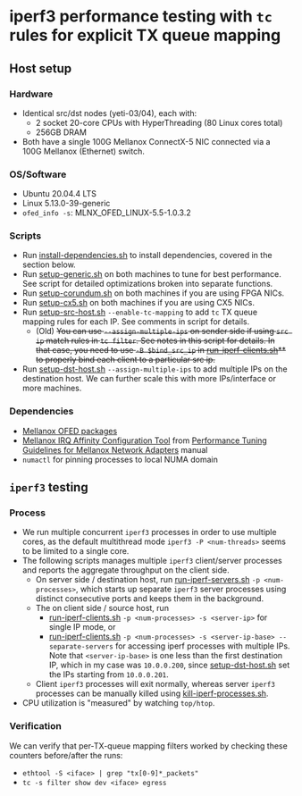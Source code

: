# iperf3 performance testing with `tc` rules for explicit TX queue mapping

## Host setup
### Hardware
- Identical src/dst nodes (yeti-03/04), each with:
    - 2 socket 20-core CPUs with HyperThreading (80 Linux cores total)
    - 256GB DRAM
- Both have a single 100G Mellanox ConnectX-5 NIC connected via a 100G Mellanox (Ethernet) switch.

### OS/Software
- Ubuntu 20.04.4 LTS
- Linux 5.13.0-39-generic
- `ofed_info -s`: MLNX_OFED_LINUX-5.5-1.0.3.2

### Scripts
- Run [install-dependencies.sh](./scripts/setup/install-dependencies.sh) to install dependencies, covered in the section below.
- Run [setup-generic.sh](./scripts/setup/setup-generic.sh) on both machines to tune for best performance. See script for detailed optimizations broken into separate functions.
- Run [setup-corundum.sh](./scripts/setup/setup-curundum.sh) on both machines if you are using FPGA NICs.
- Run [setup-cx5.sh](./scripts/setup/setup-cx5.sh) on both machines if you are using CX5 NICs.
- Run [setup-src-host.sh](./scripts/setup/setup-src-host.sh) `--enable-tc-mapping` to add `tc` TX queue mapping rules for each IP. See comments in script for details.
    - (Old) <s>You can use `--assign-multiple-ips` on sender side if using `src ip` match rules in `tc filter`. See notes in this script for details. In that case, you need to use `-B $bind_src_ip` in [run-iperf-clients.sh](./scripts/run-iperf/run-iperf-clients.sh)** to properly bind each client to a particular src ip.</s>
- Run [setup-dst-host.sh](./scripts/setup/setup-dst-host.sh) `--assign-multiple-ips` to add multiple IPs on the destination host. We can further scale this with more IPs/interface or more machines.

### Dependencies
- [Mellanox OFED packages](https://network.nvidia.com/products/infiniband-drivers/linux/mlnx_ofed/)
- [Mellanox IRQ Affinity Configuration Tool](http://www.mellanox.com/relateddocs/prod_software/mlnx_irq_affinity.tgz) from [Performance Tuning Guidelines
for Mellanox Network Adapters](https://network.nvidia.com/pdf/prod_software/Performance_Tuning_Guide_for_Mellanox_Network_Adapters_Archive.pdf) manual
- `numactl` for pinning processes to local NUMA domain

## `iperf3` testing
### Process
- We run multiple concurrent `iperf3` processes in order to use multiple cores, as the default multithread mode `iperf3 -P <num-threads>` seems to be limited to a single core.
- The following scripts manages multiple `iperf3` client/server processes and reports the aggregate throughput on the client side.
    - On server side / destination host, run [run-iperf-servers.sh](./scripts/run-iperf/run-iperf-servers.sh) `-p <num-processes>`, which starts up separate `iperf3` server processes using distinct consecutive ports and keeps them in the background.
    - The on client side / source host, run
        - [run-iperf-clients.sh](./scripts/run-iperf/run-iperf-clients.sh) `-p <num-processes> -s <server-ip>` for single IP mode, or
        - [run-iperf-clients.sh](./scripts/run-iperf/run-iperf-clients.sh) `-p <num-processes> -s <server-ip-base> --separate-servers` for accessing iperf processes with multiple IPs.
        Note that `<server-ip-base>` is one less than the first destination IP, which in my case was `10.0.0.200`, since [setup-dst-host.sh](./scripts/setup/setup-dst-host.sh) set the IPs starting from `10.0.0.201`.
    - Client `iperf3` processes will exit normally, whereas server `iperf3` processes can be manually killed using [kill-iperf-processes.sh](./scripts/run-iperf/kill-iperf-processes.sh).
- CPU utilization is "measured" by watching `top/htop`.

### Verification
We can verify that per-TX-queue mapping filters worked by checking these counters before/after the runs:
- `ethtool -S <iface> | grep "tx[0-9]*_packets"`
- `tc -s filter show dev <iface> egress`

